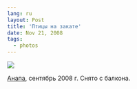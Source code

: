 ```yaml
---
lang: ru
layout: Post
title: 'Птицы на закате'
date: Nov 21, 2008
tags:
  - photos
---
```


![](photo://2008-09-07_5D_7097_Artem_Sapegin)

[Анапа](http://morning.photos/travel/anapa), сентябрь 2008 г. Снято с балкона.
